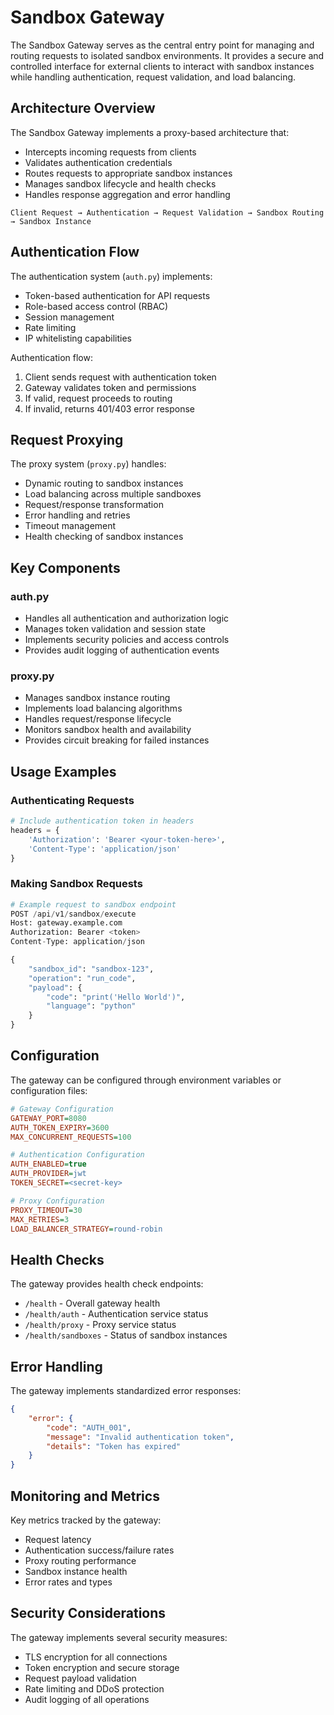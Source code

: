 # Sandbox Gateway

The Sandbox Gateway serves as the central entry point for managing and routing requests to isolated sandbox environments. It provides a secure and controlled interface for external clients to interact with sandbox instances while handling authentication, request validation, and load balancing.

## Architecture Overview

The Sandbox Gateway implements a proxy-based architecture that:
- Intercepts incoming requests from clients
- Validates authentication credentials
- Routes requests to appropriate sandbox instances
- Manages sandbox lifecycle and health checks
- Handles response aggregation and error handling

```
Client Request → Authentication → Request Validation → Sandbox Routing → Sandbox Instance
```

## Authentication Flow

The authentication system (`auth.py`) implements:
- Token-based authentication for API requests
- Role-based access control (RBAC)
- Session management
- Rate limiting
- IP whitelisting capabilities

Authentication flow:
1. Client sends request with authentication token
2. Gateway validates token and permissions
3. If valid, request proceeds to routing
4. If invalid, returns 401/403 error response

## Request Proxying

The proxy system (`proxy.py`) handles:
- Dynamic routing to sandbox instances
- Load balancing across multiple sandboxes
- Request/response transformation
- Error handling and retries
- Timeout management
- Health checking of sandbox instances

## Key Components

### auth.py
- Handles all authentication and authorization logic
- Manages token validation and session state
- Implements security policies and access controls
- Provides audit logging of authentication events

### proxy.py
- Manages sandbox instance routing
- Implements load balancing algorithms
- Handles request/response lifecycle
- Monitors sandbox health and availability
- Provides circuit breaking for failed instances

## Usage Examples

### Authenticating Requests
```python
# Include authentication token in headers
headers = {
    'Authorization': 'Bearer <your-token-here>',
    'Content-Type': 'application/json'
}
```

### Making Sandbox Requests
```python
# Example request to sandbox endpoint
POST /api/v1/sandbox/execute
Host: gateway.example.com
Authorization: Bearer <token>
Content-Type: application/json

{
    "sandbox_id": "sandbox-123",
    "operation": "run_code",
    "payload": {
        "code": "print('Hello World')",
        "language": "python"
    }
}
```

## Configuration

The gateway can be configured through environment variables or configuration files:

```ini
# Gateway Configuration
GATEWAY_PORT=8080
AUTH_TOKEN_EXPIRY=3600
MAX_CONCURRENT_REQUESTS=100

# Authentication Configuration
AUTH_ENABLED=true
AUTH_PROVIDER=jwt
TOKEN_SECRET=<secret-key>

# Proxy Configuration
PROXY_TIMEOUT=30
MAX_RETRIES=3
LOAD_BALANCER_STRATEGY=round-robin
```

## Health Checks

The gateway provides health check endpoints:

- `/health` - Overall gateway health
- `/health/auth` - Authentication service status
- `/health/proxy` - Proxy service status
- `/health/sandboxes` - Status of sandbox instances

## Error Handling

The gateway implements standardized error responses:

```json
{
    "error": {
        "code": "AUTH_001",
        "message": "Invalid authentication token",
        "details": "Token has expired"
    }
}
```

## Monitoring and Metrics

Key metrics tracked by the gateway:
- Request latency
- Authentication success/failure rates
- Proxy routing performance
- Sandbox instance health
- Error rates and types

## Security Considerations

The gateway implements several security measures:
- TLS encryption for all connections
- Token encryption and secure storage
- Request payload validation
- Rate limiting and DDoS protection
- Audit logging of all operations